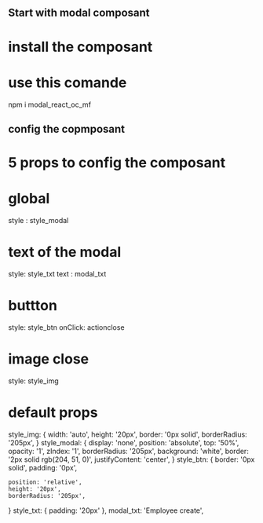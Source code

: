## Start with modal composant 

# install the composant 
# use this comande 
npm i modal_react_oc_mf

## config the copmposant 

# 5 props to config the composant 

# global 
style : style_modal 
 
# text of the modal 
style: style_txt
text : modal_txt

# buttton 
style: style_btn
onClick: actionclose

# image close
style: style_img


# default props 

style_img: {
    width: 'auto',
    height: '20px',
    border: '0px solid',
    borderRadius: '205px',
  }
  style_modal: {
    display: 'none',
    position: 'absolute',
    top: '50%',
    opacity: '1',
    zIndex: '1',
    borderRadius: '205px',
    background: 'white',
    border: '2px solid rgb(204, 51, 0)',
    justifyContent: 'center',
  }
  style_btn: {
    border: '0px solid',
    padding: '0px',

    position: 'relative',
    height: '20px',
    borderRadius: '205px',
  }
  style_txt: { padding: '20px' },
  modal_txt: 'Employee create',